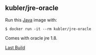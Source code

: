 ## kubler/jre-oracle

Run this [Java][] image with:

    $ docker run -it --rm kubler/jre-oracle

Comes with oracle jre 1.8.

[Last Build][packages]

[Java]: https://www.oracle.com/java/index.html
[packages]: PACKAGES.md
